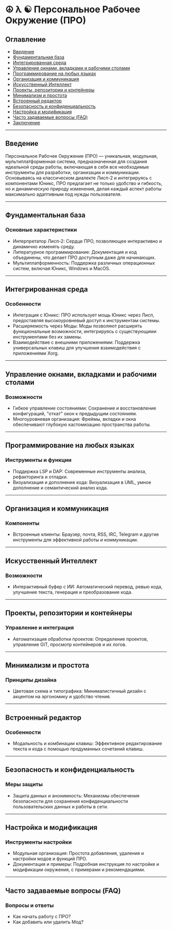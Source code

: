 # ☮ λ ☯ Персональное Рабочее Окружение (ПРО) 

## Оглавление

- [Введение](#введение)
- [Фундаментальная база](#фундаментальная-база)
- [Интегрированная среда](#интегрированная-среда)
- [Управление окнами, вкладками и рабочими столами](#управление-окнами-вкладками-и-рабочими-столами)
- [Программирование на любых языках](#программирование-на-любых-языках)
- [Организация и коммуникация](#организация-и-коммуникация)
- [Искусственный Интеллект](#искусственный-интеллект)
- [Проекты, репозитории и контейнеры](#проекты-репозитории-и-контейнеры)
- [Минимализм и простота](#минимализм-и-простота)
- [Встроенный редактор](#встроенный-редактор)
- [Безопасность и конфиденциальность](#безопасность-и-конфиденциальность)
- [Настройка и модификация](#настройка-и-модификация)
- [Часто задаваемые вопросы (FAQ)](#часто-задаваемые-вопросы-faq)
- [Заключение](#заключение)

---

## Введение

Персональное Рабочее Окружение (ПРО) — уникальная, модульная, мультиплатформенная система, предназначенная для создания идеальной среды работы, включающая в себя все необходимые инструменты для разработки, организации и коммуникации. Основываясь на классическом диалекте Лисп-2 и интегрируясь с компонентами Юникс, ПРО предлагает не только удобство и гибкость, но и динамическую природу изменения, делая каждый аспект работы максимально адаптивным под нужды пользователя.

---

## Фундаментальная база

### Основные характеристики

- Интерпретатор Лисп-2: Сердце ПРО, позволяющее интерактивно и динамично изменять среду.
- Литературное программирование: Документация и код объединены, что делает ПРО доступным даже для начинающих.
- Мультиплатформенность: Поддержка различных операционных систем, включая Юникс, Windows и MacOS.

---

## Интегрированная среда

### Особенности

- Интеграция с Юникс: ПРО использует мощь Юникс через Лисп, предоставляя высокоуровневый доступ к инструментам системы.
- Расширяемость через Моды: Моды позволяют расширять функциональные возможности, интегрируясь с существующими инструментами без их замены.
- Взаимодействие с внешними приложениями: Поддержка универсальных клавиш для улучшения взаимодействия с приложениями Xorg.

---

## Управление окнами, вкладками и рабочими столами

### Возможности

- Гибкое управление состояниями: Сохранение и восстановление конфигураций, "откат" окон к предыдущим состояниям.
- Многоуровневая организация: Фреймы, вкладки и окна обеспечивают глубокую кастомизацию пространства работы.

---

## Программирование на любых языках

### Инструменты и функции

- Поддержка LSP и DAP: Современные инструменты анализа, рефакторинга и отладки.
- Визуализация и дополнение кода: Визуализация в UML, умное дополнение и семантический анализ кода.

---

## Организация и коммуникация

### Компоненты

- Встроенные клиенты: Браузер, почта, RSS, IRC, Telegram и другие инструменты для эффективной работы и коммуникации.

---

## Искусственный Интеллект

### Возможности

- Интерактивный буфер с ИИ: Автоматический перевод, ревью кода, улучшение текста, генерация и преобразование кода.

---

## Проекты, репозитории и контейнеры

### Управление и интеграция

- Автоматизация обработки проектов: Определение проектов, управление GIT, просмотр контейнеров и их логов.

---

## Минимализм и простота

### Принципы дизайна

- Цветовая схема и типографика: Минималистичный дизайн с акцентом на эргономику и удобство чтения.

---

## Встроенный редактор

### Особенности

- Модальность и комбинации клавиш: Эффективное редактирование текста и кода с помощью продуманных сочетаний клавиш.

---

## Безопасность и конфиденциальность

### Меры защиты

- Защита данных и анонимность: Механизмы обеспечения безопасности для сохранения конфиденциальности пользовательских данных и работы в сети.

---

## Настройка и модификация

### Инструменты настройки

- Модульная организация: Простота добавления, удаления и настройки модов и функций ПРО.
- Документация и примеры: Подробная инструкция по настройке и модификации окружения, с примерами и рекомендациями.

---

## Часто задаваемые вопросы (FAQ)

### Вопросы и ответы

- Как начать работу с ПРО?
- Как добавить или удалить Мод?
